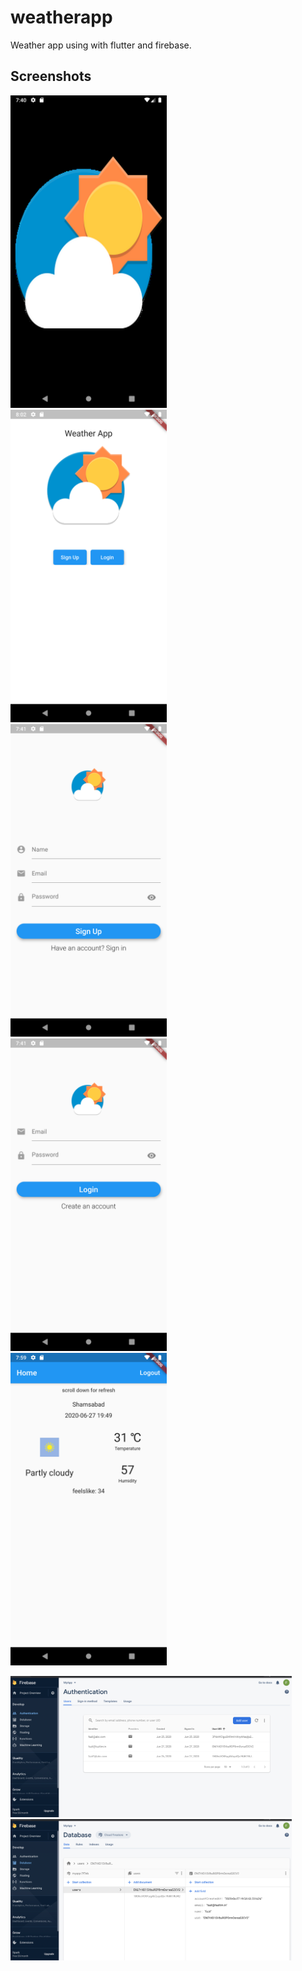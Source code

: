 # weatherapp
Weather app using with flutter and firebase.

## Screenshots

<p>
<img src="/screens/1.png" width="250">
  &nbsp;&nbsp;&nbsp;
<img src="/screens/2.png" width="250">
    &nbsp;&nbsp;&nbsp;
<img src="/screens/3.png" width="250">
    &nbsp;&nbsp;&nbsp;
<img src="/screens/4.png" width="250">
    &nbsp;&nbsp;&nbsp;
<img src="/screens/5.png" width="250">
    &nbsp;&nbsp;&nbsp;
  
  </p>
  <p>
<img src="/screens/6.png" width="450">
    &nbsp;&nbsp;&nbsp;
<img src="/screens/7.png" width="450">
</p>
